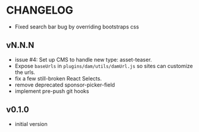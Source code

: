 # CHANGELOG
* Fixed search bar bug by overriding bootstraps css 

## vN.N.N
* issue #4: Set up CMS to handle new type: asset-teaser.
* Expose `baseUrls` in `plugins/dam/utils/damUrl.js` so sites can customize the urls.
* fix a few still-broken React Selects.
* remove deprecated sponsor-picker-field
* implement pre-push git hooks


## v0.1.0
* initial version
